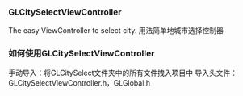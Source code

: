 ### GLCitySelectViewController
The easy ViewController to select city.
用法简单地城市选择控制器


### 如何使用GLCitySelectViewController
手动导入：将GLCitySelect文件夹中的所有文件拽入项目中
        导入头文件：GLCitySelectViewController.h，GLGlobal.h
